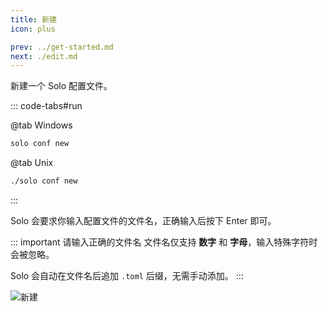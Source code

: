 ```yaml
---
title: 新建
icon: plus

prev: ../get-started.md
next: ./edit.md
---
```


新建一个 Solo 配置文件。

::: code-tabs#run

@tab Windows

```bash :no-line-numbers
solo conf new
```

@tab Unix

```bash :no-line-numbers
./solo conf new
```
:::

Solo 会要求你输入配置文件的文件名，正确输入后按下 Enter <VPIcon
  icon="arrow-turn-down-left"
  verticalAlign="middle"
/> 即可。

::: important 请输入正确的文件名
文件名仅支持 **数字** 和 **字母**，输入特殊字符时会被忽略。

Solo 会自动在文件名后追加 `.toml` 后缀，无需手动添加。
:::

![新建](/assets/guide/config-new.webp)
